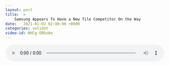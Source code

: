 ```yaml
---
layout: post
title:  >
    Samsung Appears To Have a New Tile Competitor On the Way
date:   2021-01-02 02:00:00 +0000
categories: solidot
video-id: NHCg-O0bzAo
---
```


<audio src="/assets/1e8f14fd8573f9638a0a01e41532dff1.mp3" style="width: 100%;" controls></audio>

